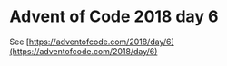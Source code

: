 # Advent of Code 2018 day 6

See [https://adventofcode.com/2018/day/6](https://adventofcode.com/2018/day/6)
